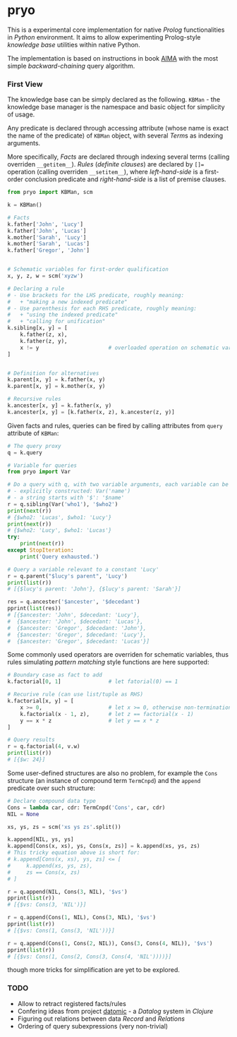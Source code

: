 pryo
=====

This is a experimental core implementation for native *Prolog*
functionalities in *Python* environment. It aims to allow
experimenting Prolog-style *knowledge base* utilities within native
Python.

The implementation is based on instructions in
book [AIMA](http://aima.cs.berkeley.edu/) with the most simple
*backward-chaining* query algorithm.

### First View

The knowledge base can be simply declared as the following. `KBMan` -
the knowledge base manager is the namespace and basic object for
simplicity of usage.

Any predicate is declared through accessing attribute (whose name is
exact the name of the predicate) of `KBMan` object, with several
*Term*s as indexing arguments.

More specifically, *Facts* are declared through indexing several terms
(calling overriden `__getitem__`). *Rules* (*definite clauses*) are
declared by `[]=` operation (calling overriden `__setitem__`), where
*left-hand-side* is a first-order conclusion predicate and
*right-hand-side* is a list of premise clauses.


``` python
from pryo import KBMan, scm

k = KBMan()

# Facts
k.father['John', 'Lucy']
k.father['John', 'Lucas']
k.mother['Sarah', 'Lucy']
k.mother['Sarah', 'Lucas']
k.father['Gregor', 'John']


# Schematic variables for first-order qualification
x, y, z, w = scm('xyzw')

# Declaring a rule
# - Use brackets for the LHS predicate, roughly meaning:
#   + "making a new indexed predicate"
# - Use parenthesis for each RHS predicate, roughly meaning:
#   + "using the indexed predicate"
#   + "calling for unification"
k.sibling[x, y] = [
    k.father(z, x),
    k.father(z, y),
    x != y                      # overloaded operation on schematic vars 
]


# Definition for alternatives
k.parent[x, y] = k.father(x, y)
k.parent[x, y] = k.mother(x, y)

# Recursive rules
k.ancester[x, y] = k.father(x, y)
k.ancester[x, y] = [k.father(x, z), k.ancester(z, y)]

```

Given facts and rules, queries can be fired by calling attributes from `query` attribute of `KBMan`:

``` python
# The query proxy
q = k.query

# Variable for queries
from pryo import Var

# Do a query with q, with two variable arguments, each variable can be
# - explicitly constructed: Var('name')
# - a string starts with '$': '$name'
r = q.sibling(Var('who1'), '$who2')
print(next(r))
# {$who2: 'Lucas', $who1: 'Lucy'}
print(next(r))
# {$who2: 'Lucy', $who1: 'Lucas'}
try:
    print(next(r))
except StopIteration:
    print('Query exhausted.')

# Query a variable relevant to a constant 'Lucy'
r = q.parent("$lucy's parent", 'Lucy')
print(list(r))
# [{$lucy's parent: 'John'}, {$lucy's parent: 'Sarah'}]

res = q.ancester('$ancester', '$decedant')
pprint(list(res))
# [{$ancester: 'John', $decedant: 'Lucy'},
#  {$ancester: 'John', $decedant: 'Lucas'},
#  {$ancester: 'Gregor', $decedant: 'John'},
#  {$ancester: 'Gregor', $decedant: 'Lucy'},
#  {$ancester: 'Gregor', $decedant: 'Lucas'}]
```

Some commonly used operators are overriden for schematic variables,
thus rules simulating *pattern matching* style functions are
here supported:

``` python
# Boundary case as fact to add
k.factorial[0, 1]               # let fatorial(0) == 1

# Recurive rule (can use list/tuple as RHS)
k.factorial[x, y] = [
    x >= 0,                     # let x >= 0, otherwise non-termination while exhausting
    k.factorial(x - 1, z),      # let z == factorial(x - 1)
    y == x * z                  # let y == x * z
]

# Query results
r = q.factorial(4, v.w)
print(list(r))
# [{$w: 24}]
```

Some user-defined structures are also no problem, for example the `Cons` structure (an instance of compound term `TermCnpd`) and the `append` predicate over such structure:

``` python
# Declare compound data type
Cons = lambda car, cdr: TermCnpd('Cons', car, cdr)
NIL = None

xs, ys, zs = scm('xs ys zs'.split())

k.append[NIL, ys, ys]
k.append[Cons(x, xs), ys, Cons(x, zs)] = k.append(xs, ys, zs)
# This tricky equation above is short for:
# k.append[Cons(x, xs), ys, zs] <= [
#     k.append(xs, ys, zs),
#     zs == Cons(x, zs)
# ]

r = q.append(NIL, Cons(3, NIL), '$vs')
pprint(list(r))
# [{$vs: Cons(3, 'NIL')}]

r = q.append(Cons(1, NIL), Cons(3, NIL), '$vs')
pprint(list(r))
# [{$vs: Cons(1, Cons(3, 'NIL'))}]

r = q.append(Cons(1, Cons(2, NIL)), Cons(3, Cons(4, NIL)), '$vs')
pprint(list(r))
# [{$vs: Cons(1, Cons(2, Cons(3, Cons(4, 'NIL'))))}]
```


though more tricks for simplification are yet to be explored.


### TODO

+ Allow to retract registered facts/rules
+ Confering ideas from project [datomic](http://www.datomic.com/) - a *Datalog* system in *Clojure*
+ Figuring out relations between data *Record* and *Relations*
+ Ordering of query subexpressions (very non-trivial)
